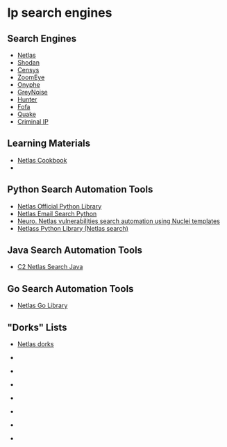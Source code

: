 


# Ip search engines



## Search Engines

* [Netlas](https://app.netlas.io/) 
* [Shodan](https://www.shodan.io/) 
* [Censys](https://search.censys.io/) 
* [ZoomEye](https://www.zoomeye.org/) 
* [Onyphe](https://www.onyphe.io/) 
* [GreyNoise](https://viz.greynoise.io/) 
* [Hunter](https://hunter.how/) 
* [Fofa](https://en.fofa.info/)
* [Quake](https://quake.360.net/quake/#/index) 
* [Criminal IP](https://www.criminalip.io/) 






## Learning Materials

* [Netlas Cookbook](https://github.com/netlas-io/netlas-cookbook)
* []()



## Python Search Automation Tools

* [Netlas Official Python Library](https://github.com/netlas-io/netlas-python)
* [Netlas Email Search Python](https://github.com/soxoj/netlas-email-search)
* [Neuro. Netlas vulnerabilities search automation using Nuclei templates](https://github.com/humblelad/neuro)
* [Netlass Python Library (Netlas search)](https://github.com/rly0nheart/netlasso)



## Java Search Automation Tools

* [C2 Netlas Search Java](https://github.com/michael2to3/c2-search-netlas)


## Go Search Automation Tools

* [Netlas Go Library](https://github.com/mmpx12/netlas-go)




## "Dorks" Lists


* [Netlas dorks](https://github.com/netlas-io/netlas-dorks)
* []()





* []()
* []()



* []()
* []()



* []()
* []()










